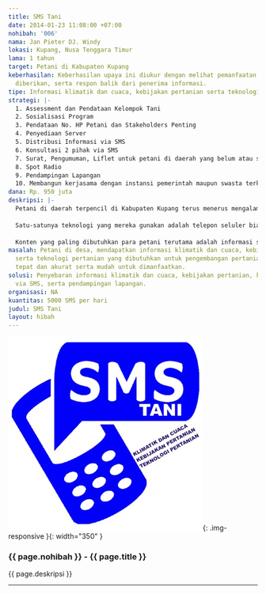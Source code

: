 ```yaml
---
title: SMS Tani
date: 2014-01-23 11:08:00 +07:00
nohibah: '006'
nama: Jan Pieter DJ. Windy
lokasi: Kupang, Nusa Tenggara Timur
lama: 1 tahun
target: Petani di Kabupaten Kupang
keberhasilan: Keberhasilan upaya ini diukur dengan melihat pemanfaatan informasi yang
  diberikan, serta respon balik dari penerima informasi.
tipe: Informasi klimatik dan cuaca, kebijakan pertanian serta teknologi pertanian.
strategi: |-
  1. Assessment dan Pendataan Kelompok Tani
  2. Sosialisasi Program
  3. Pendataan No. HP Petani dan Stakeholders Penting
  4. Penyediaan Server
  5. Distribusi Informasi via SMS
  6. Konsultasi 2 pihak via SMS
  7. Surat, Pengumuman, Liflet untuk petani di daerah yang belum atau sulit mengakses signal HP
  8. Spot Radio
  9. Pendampingan Lapangan
  10. Membangun kerjasama dengan instansi pemerintah maupun swasta terkait
dana: Rp. 950 juta
deskripsi: |-
  Petani di daerah terpencil di Kabupaten Kupang terus menerus mengalami gagal tanam maupun gagal panen karena ketidakmampuan memprediksi kondisi cuaca. Ditambah lagi dengan buruknya kondisi sarana dan prasarana transportasi di daerah tersebut yang menyebabkan para petani kesulitan memperoleh informasi dari luar daerahnya. Sulitnya akses ini menyebabkan lambatnya daerah terpencil menerima perkembangan-perkembangan baru yang sudah terjadi di daerah maju.

  Satu-satunya teknologi yang mereka gunakan adalah telepon seluler biasa dengan fitur dasar untuk menelepon dan mengirim pesan singkat. Karenanya, penyebarluasan serta pertukaran informasi dengan memanfaatkan SMS paling memungkinkan untuk dipakai secara optimal oleh para petani.

  Konten yang paling dibutuhkan para petani terutama adalah informasi seperti kondisi klimatik terkait proyeksi kapan akan terjadi hujan, kapan waktu yang baik dan tepat untuk mulai menanam, dan tanaman apa yang cocok bagi kondisi klimat tertentu, diversifikasi panen, juga saran-saran untuk berbagai masalah pertanian. Informasi seperti ini akan mampu meningkatkan produktivitas petani dan meminimalisasi resiko sehingga kerugian dapat dihindari. Selain itu, teknologi sederhana ini juga dapat dimanfaatkan untuk menghubungkan petani dengan petani, serta petani dengan instansi-instansi pemerintah maupun swasta sehingga terjadi upaya-upaya pendampingan dan usaha untuk memperbaiki sistem tani yang berkelanjutan.
masalah: Petani di desa, mendapatkan informasi klimatik dan cuaca, kebijakan pertanian
  serta teknologi pertanian yang dibutuhkan untuk pengembangan pertanian secara cepat,
  tepat dan akurat serta mudah untuk dimanfaatkan.
solusi: Penyebaran informasi klimatik dan cuaca, kebijakan pertanian, konsultasi pertanian
  via SMS, serta pendampingan lapangan.
organisasi: NA
kuantitas: 5000 SMS per hari
judul: SMS Tani
layout: hibah
---
```


![006](/static/img/hibahcms/006.jpg){: .img-responsive }{: width="350" }

### {{ page.nohibah }} - {{ page.title }}

{{ page.deskripsi }}

---
